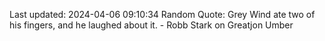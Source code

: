 Last updated: 2024-04-06 09:10:34
Random Quote: Grey Wind ate two of his fingers, and he laughed about it.  -  Robb Stark on Greatjon Umber